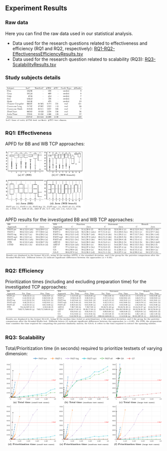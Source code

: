 Experiment Results
----------------

### Raw data
Here you can find the raw data used in our statistical analysis.

 - Data used for the research questions related to effectiveness and efficiency (RQ1 and RQ2, respectively): [RQ1-RQ2-EffectivenessEfficiencyResults.tsv](RQ1-RQ2-EffectivenessEfficiencyResults.tsv)
 - Data used for the research question related to scalability (RQ3): [RQ3-ScalabilityResults.tsv](RQ3-ScalabilityResults.tsv)
 
### Study subjects details
<img src="img/tab_subjects.png" width="50%">

### RQ1: Effectiveness
APFD for BB and WB TCP approaches:

<img src="img/boxplots_apfd.png" width="50%">

APFD results for the investigated BB and WB TCP approaches:
<img src="img/tab_apfd.png" width="100%">

### RQ2: Efficiency
Prioritization times (including and excluding preparation time) for the investigated TCP approaches:
<img src="img/tab_time.png" width="100%">

### RQ3: Scalability
Total/Prioritization time (in seconds) required to prioritize testsets of varying dimension:
<img src="img/plots_scalability.png" width="100%">
